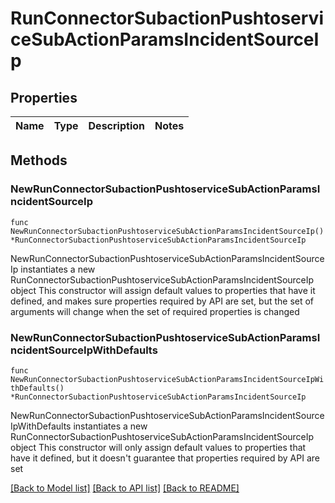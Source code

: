 # RunConnectorSubactionPushtoserviceSubActionParamsIncidentSourceIp

## Properties

Name | Type | Description | Notes
------------ | ------------- | ------------- | -------------

## Methods

### NewRunConnectorSubactionPushtoserviceSubActionParamsIncidentSourceIp

`func NewRunConnectorSubactionPushtoserviceSubActionParamsIncidentSourceIp() *RunConnectorSubactionPushtoserviceSubActionParamsIncidentSourceIp`

NewRunConnectorSubactionPushtoserviceSubActionParamsIncidentSourceIp instantiates a new RunConnectorSubactionPushtoserviceSubActionParamsIncidentSourceIp object
This constructor will assign default values to properties that have it defined,
and makes sure properties required by API are set, but the set of arguments
will change when the set of required properties is changed

### NewRunConnectorSubactionPushtoserviceSubActionParamsIncidentSourceIpWithDefaults

`func NewRunConnectorSubactionPushtoserviceSubActionParamsIncidentSourceIpWithDefaults() *RunConnectorSubactionPushtoserviceSubActionParamsIncidentSourceIp`

NewRunConnectorSubactionPushtoserviceSubActionParamsIncidentSourceIpWithDefaults instantiates a new RunConnectorSubactionPushtoserviceSubActionParamsIncidentSourceIp object
This constructor will only assign default values to properties that have it defined,
but it doesn't guarantee that properties required by API are set


[[Back to Model list]](../README.md#documentation-for-models) [[Back to API list]](../README.md#documentation-for-api-endpoints) [[Back to README]](../README.md)


